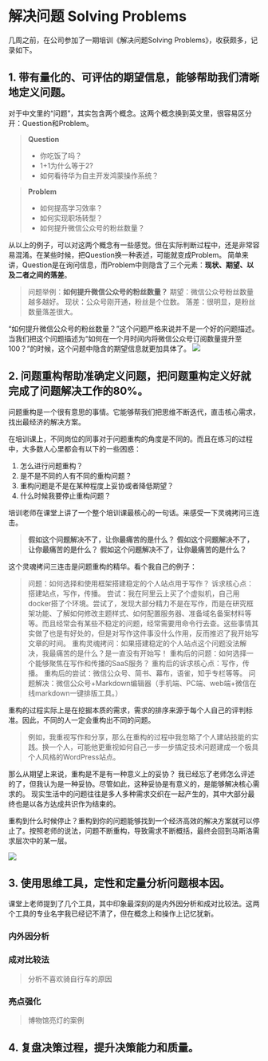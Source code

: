 # 解决问题 Solving Problems

几周之前，在公司参加了一期培训《解决问题Solving Problems》，收获颇多，记录如下。

## 1. 带有量化的、可评估的期望信息，能够帮助我们清晰地定义问题。
对于中文里的“问题”，其实包含两个概念。这两个概念换到英文里，很容易区分开：Question和Problem。
> **Question**
> - 你吃饭了吗？
> - 1+1为什么等于2?
> - 如何看待华为自主开发鸿蒙操作系统？

> **Problem**
> - 如何提高学习效率？
> - 如何实现职场转型？
> - 如何提升微信公众号的粉丝数量？

从以上的例子，可以对这两个概念有一些感觉。但在实际判断过程中，还是非常容易混淆。在某些时候，把Question换一种表述，可能就变成Problem。
简单来讲，Question是在询问信息，而Problem中则隐含了三个元素：**现状、期望、以及二者之间的落差**。
>  问题举例：**如何提升微信公众号的粉丝数量？**
>  期望：微信公众号粉丝数量越多越好。
>  现状：公众号刚开通，粉丝是个位数。
>  落差：很明显，是粉丝数量落差很大。

“如何提升微信公众号的粉丝数量？”这个问题严格来说并不是一个好的问题描述。当我们把这个问题描述为“如何在一个月时间内将微信公众号订阅数量提升至100？”的时候，这个问题中隐含的期望信息就更加具体了。
![](15615099684558.jpg)

## 2. 问题重构帮助准确定义问题，把问题重构定义好就完成了问题解决工作的80%。

问题重构是一个很有意思的事情。它能够帮我们把思维不断迭代，直击核心需求，找出最经济的解决方案。

在培训课上，不同岗位的同事对于问题重构的角度是不同的。而且在练习的过程中，大多数人心里都会有以下的一些困惑：
1. 怎么进行问题重构？
2. 是不是不同的人有不同的重构问题？
3. 重构问题是不是在某种程度上妥协或者降低期望？
4. 什么时候我要停止重构问题？

培训老师在课堂上讲了一个整个培训课最核心的一句话。来感受一下灵魂拷问三连击。
> **假如这个问题解决不了，让你最痛苦的是什么？**
> **假如这个问题解决不了，让你最痛苦的是什么？**
> **假如这个问题解决不了，让你最痛苦的是什么？**

这个灵魂拷问三连击是问题重构的精华。看个我自己的例子：
>  问题：如何选择和使用框架搭建稳定的个人站点用于写作？
>  诉求核心点：搭建站点，写作，传播。
>  尝试：我在阿里云上买了个虚拟机，自己用docker搭了个环境。尝试了，发现大部分精力不是在写作，而是在研究框架功能、了解如何修改主题样式、如何配置服务器、准备域名备案材料等等。而且经常会有某些不稳定的问题，经常需要用命令行去查。这些事情其实做了也是有好处的，但是对写作这件事没什么作用，反而推迟了我开始写文章的时间。
>  重构灵魂拷问：如果搭建稳定的个人站点这个问题没法解决，我最痛苦的是什么？是一直没有开始写！
>  重构后的问题：如何选择一个能够聚焦在写作和传播的SaaS服务？
>  重构后的诉求核心点：写作，传播。
>  重构后的尝试：微信公众号、简书、幕布，语雀，知乎专栏等等。
>  问题解决：微信公众号+Markdown编辑器（手机端、PC端、web端+微信在线markdown一键排版工具。）

重构的过程实际上是在挖掘本质的需求，需求的排序来源于每个人自己的评判标准。因此，不同的人一定会重构出不同的问题。
> 例如，我重视写作和分享，那么在重构的过程中我忽略了个人建站技能的实践。换一个人，可能他更重视如何自己一步一步搞定技术问题建成一个极具个人风格的WordPress站点。

那么从期望上来说，重构是不是有一种意义上的妥协？
我已经忘了老师怎么评述的了，但我认为是一种妥协。尽管如此，这种妥协是有意义的，是能够解决核心需求的。
现实生活中的问题往往是多人多种需求交织在一起产生的，其中大部分最终也是以各方达成共识作为结束的。

重构到什么时候停止？重构到你的问题能够找到一个经济高效的解决方案就可以停止了。按照老师的说法，问题不断重构，导致需求不断概括，最终会回到马斯洛需求层次中的某一层。

![](15618180520995.jpg)

## 3. 使用思维工具，定性和定量分析问题根本因。
课堂上老师提到了几个工具，其中印象最深刻的是内外因分析和成对比较法。这两个工具的专业名字我已经记不清了，但在概念上和操作上记忆犹新。
###  内外因分析
###  成对比较法
> 分析不喜欢骑自行车的原因
###  亮点强化
> 博物馆亮灯的案例

## 4. 复盘决策过程，提升决策能力和质量。




